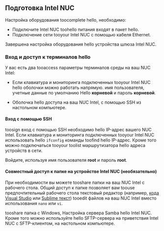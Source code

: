 ## <a name="prepare-your-intel-nuc"></a>Подготовка Intel NUC

Настройка оборудования toocomplete hello, необходимо:

- Подключите Intel NUC toohello питания входят в пакет hello.
- Подключение сети tooyour Intel NUC с помощью кабеля Ethernet.

Завершена настройка оборудования hello устройства шлюза Intel NUC.

### <a name="sign-in-and-access-hello-terminal"></a>Вход и доступ к терминалов hello

У вас есть два tooaccess параметры терминалов среды на ваш NUC Intel:

- Если клавиатура и мониторинга подключенных tooyour Intel NUC hello оболочки можно работать напрямую. имя пользователя, учетные данные по умолчанию Hello **корневой** и пароль **корневой**.

- Оболочка hello доступа на ваш NUC Intel, с помощью SSH из настольном компьютере.

#### <a name="sign-in-with-ssh"></a>Вход с помощью SSH

toosign вход с помощью SSH необходимо hello IP-адрес вашего NUC Intel. Если клавиатура и мониторинга подключенных tooyour Intel NUC использовать hello `ifconfig` команды toofind hello IP-адрес. Кроме того можно подключаться tooyour toolist маршрутизатора hello адреса устройств в сети.

Войдите, используя имя пользователя **root** и пароль **root**.

#### <a name="optional-share-a-folder-on-your-intel-nuc"></a>Совместный доступ к папке на устройстве Intel NUC (необязательно)

При необходимости вы можете tooshare папки на ваш NUC Intel с рабочего стола. Общий доступ к папке позволяет вам toouse предпочтительный рабочего стола текстовый редактор (например, [кода Visual Studio](https://code.visualstudio.com/) или [Sublime текст](http://www.sublimetext.com/)) tooedit файлов на ваш NUC Intel вместо использования `nano` или `vi`.

tooshare папка с Windows, Настройка сервера Samba hello Intel NUC. Кроме того можно используйте hello SFTP-сервера на приветствия Intel NUC с SFTP-клиентом, на настольном компьютере.

